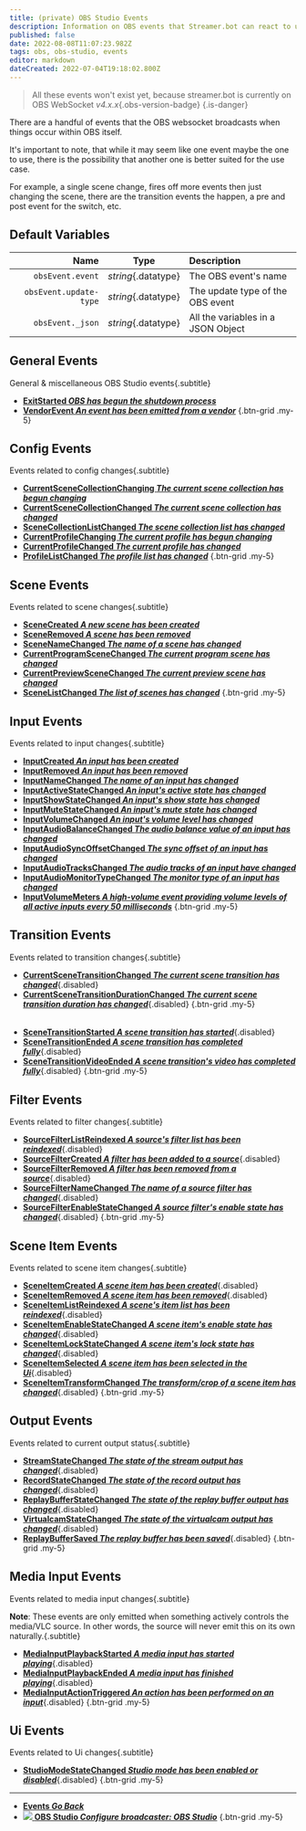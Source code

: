 ```yaml
---
title: (private) OBS Studio Events
description: Information on OBS events that Streamer.bot can react to using actions.
published: false
date: 2022-08-08T11:07:23.982Z
tags: obs, obs-studio, events
editor: markdown
dateCreated: 2022-07-04T19:18:02.800Z
---
```


> All these events won't exist yet, because streamer.bot is currently on OBS WebSocket *v4.x.x*{.obs-version-badge} 
{.is-danger}

There are a handful of events that the OBS websocket broadcasts when things occur within OBS itself.

It's important to note, that while it may seem like one event maybe the one to use, there is the possibility that another one is better suited for the use case.

For example, a single scene change, fires off more events then just changing the scene, there are the transition events the happen, a pre and post event for the switch, etc.

## Default Variables

Name | Type | Description | 
----:|:----:|:------------|
`obsEvent.event` | *string*{.datatype} | The OBS event's name
`obsEvent.update-type` | *string*{.datatype} | The update type of the OBS event
`obsEvent._json` | *string*{.datatype} | All the variables in a JSON Object

## General Events
General & miscellaneous OBS Studio events{.subtitle}
* [**ExitStarted *OBS has begun the shutdown process***](/en/Broadcasters/OBS/Events/General-Events/ExitStarted)
* [**VendorEvent *An event has been emitted from a vendor***](/en/Broadcasters/OBS/Events/General-Events/VendorEvent)
{.btn-grid .my-5}

## Config Events
Events related to config changes{.subtitle}
* [**CurrentSceneCollectionChanging *The current scene collection has begun changing***](/en/Broadcasters/OBS/Events/Config-Events/CurrentSceneCollectionChanging)
* [**CurrentSceneCollectionChanged *The current scene collection has changed***](/en/Broadcasters/OBS/Events/Config-Events/CurrentSceneCollectionChanged)
* [**SceneCollectionListChanged *The scene collection list has changed***](/en/Broadcasters/OBS/Events/Config-Events/SceneCollectionListChanged)
* [**CurrentProfileChanging *The current profile has begun changing***](/en/Broadcasters/OBS/Events/Config-Events/CurrentProfileChanging)
* [**CurrentProfileChanged *The current profile has changed***](/en/Broadcasters/OBS/Events/Config-Events/CurrentProfileChanged)
* [**ProfileListChanged *The profile list has changed***](/en/Broadcasters/OBS/Events/Config-Events/ProfileListChanged)
{.btn-grid .my-5}

## Scene Events
Events related to scene changes{.subtitle}
* [**SceneCreated *A new scene has been created***](/en/Broadcasters/OBS/Events/Scene-Events/SceneCreated)
* [**SceneRemoved *A scene has been removed***](/en/Broadcasters/OBS/Events/Scene-Events/SceneRemoved)
* [**SceneNameChanged *The name of a scene has changed***](/en/Broadcasters/OBS/Events/Scene-Events/SceneNameChanged)
* [**CurrentProgramSceneChanged *The current program scene has changed***](/en/Broadcasters/OBS/Events/Scene-Events/CurrentProgramSceneChanged)
* [**CurrentPreviewSceneChanged *The current preview scene has changed***](/en/Broadcasters/OBS/Events/Scene-Events/CurrentPreviewSceneChanged)
* [**SceneListChanged *The list of scenes has changed***](/en/Broadcasters/OBS/Events/Scene-Events/SceneListChanged)
{.btn-grid .my-5}

## Input Events
Events related to input changes{.subtitle}
* [**InputCreated *An input has been created***](/en/Broadcasters/OBS/Events/Input-Events/InputCreated)
* [**InputRemoved *An input has been removed***](/en/Broadcasters/OBS/Events/Input-Events/InputRemoved)
* [**InputNameChanged *The name of an input has changed***](/en/Broadcasters/OBS/Events/Input-Events/InputNameChanged)
* [**InputActiveStateChanged *An input's active state has changed***](/en/Broadcasters/OBS/Events/Input-Events/InputActiveStateChanged)
* [**InputShowStateChanged *An input's show state has changed***](/en/Broadcasters/OBS/Events/Input-Events/InputShowStateChanged)
* [**InputMuteStateChanged *An input's mute state has changed***](/en/Broadcasters/OBS/Events/Input-Events/InputMuteStateChanged)
* [**InputVolumeChanged *An input's volume level has changed***](/en/Broadcasters/OBS/Events/Input-Events/InputVolumeChanged)
* [**InputAudioBalanceChanged *The audio balance value of an input has changed***](/en/Broadcasters/OBS/Events/Input-Events/InputAudioBalanceChanged)
* [**InputAudioSyncOffsetChanged *The sync offset of an input has changed***](/en/Broadcasters/OBS/Events/Input-Events/InputAudioSyncOffsetChanged)
* [**InputAudioTracksChanged *The audio tracks of an input have changed***](/en/Broadcasters/OBS/Events/Input-Events/InputAudioTracksChanged)
* [**InputAudioMonitorTypeChanged *The monitor type of an input has changed***](/en/Broadcasters/OBS/Events/Input-Events/InputAudioMonitorTypeChanged)
* [**InputVolumeMeters *A high-volume event providing volume levels of all active inputs every 50 milliseconds***](/en/Broadcasters/OBS/Events/Input-Events/InputVolumeMeters)
{.btn-grid .my-5}

## Transition Events
Events related to transition changes{.subtitle}
* [**CurrentSceneTransitionChanged *The current scene transition has changed***](/en/Broadcasters/OBS/Events/Transition-Events/CurrentSceneTransitionChanged){.disabled}
* [**CurrentSceneTransitionDurationChanged *The current scene transition duration has changed***](/en/Broadcasters/OBS/Events/Transition-Events/CurrentSceneTransitionDurationChanged){.disabled}
{.btn-grid .my-5}
######
* [**SceneTransitionStarted *A scene transition has started***](/en/Broadcasters/OBS/Events/Transition-Events/SceneTransitionStarted){.disabled}
* [**SceneTransitionEnded *A scene transition has completed fully***](/en/Broadcasters/OBS/Events/Transition-Events/SceneTransitionEnded){.disabled}
* [**SceneTransitionVideoEnded *A scene transition's video has completed fully***](/en/Broadcasters/OBS/Events/Transition-Events/SceneTransitionVideoEnded){.disabled}
{.btn-grid .my-5}

## Filter Events
Events related to filter changes{.subtitle}
* [**SourceFilterListReindexed *A source's filter list has been reindexed***](/en/Broadcasters/OBS/Events/Filter-Events/SourceFilterListReindexed){.disabled}
* [**SourceFilterCreated *A filter has been added to a source***](/en/Broadcasters/OBS/Events/Filter-Events/SourceFilterCreated){.disabled}
* [**SourceFilterRemoved *A filter has been removed from a source***](/en/Broadcasters/OBS/Events/Filter-Events/SourceFilterRemoved){.disabled}
* [**SourceFilterNameChanged *The name of a source filter has changed***](/en/Broadcasters/OBS/Events/Filter-Events/SourceFilterNameChanged){.disabled}
* [**SourceFilterEnableStateChanged *A source filter's enable state has changed***](/en/Broadcasters/OBS/Events/Filter-Events/SourceFilterEnableStateChanged){.disabled}
{.btn-grid .my-5}

## Scene Item Events
Events related to scene item changes{.subtitle}
* [**SceneItemCreated *A scene item has been created***](/en/Broadcasters/OBS/Events/Scene-Item-Events/SceneItemCreated){.disabled}
* [**SceneItemRemoved *A scene item has been removed***](/en/Broadcasters/OBS/Events/Scene-Item-Events/SceneItemRemoved){.disabled}
* [**SceneItemListReindexed *A scene's item list has been reindexed***](/en/Broadcasters/OBS/Events/Scene-Item-Events/SceneItemListReindexed){.disabled}
* [**SceneItemEnableStateChanged *A scene item's enable state has changed***](/en/Broadcasters/OBS/Events/Scene-Item-Events/SceneItemEnableStateChanged){.disabled}
* [**SceneItemLockStateChanged *A scene item's lock state has changed***](/en/Broadcasters/OBS/Events/Scene-Item-Events/SceneItemLockStateChanged){.disabled}
* [**SceneItemSelected *A scene item has been selected in the Ui***](/en/Broadcasters/OBS/Events/Scene-Item-Events/SceneItemSelected){.disabled}
* [**SceneItemTransformChanged *The transform/crop of a scene item has changed***](/en/Broadcasters/OBS/Events/Scene-Item-Events/SceneItemTransformChanged){.disabled}
{.btn-grid .my-5}

## Output Events
Events related to current output status{.subtitle}
* [**StreamStateChanged *The state of the stream output has changed***](/en/Broadcasters/OBS/Events/Output-Events/StreamStateChanged){.disabled}
* [**RecordStateChanged *The state of the record output has changed***](/en/Broadcasters/OBS/Events/Output-Events/RecordStateChanged){.disabled}
* [**ReplayBufferStateChanged *The state of the replay buffer output has changed***](/en/Broadcasters/OBS/Events/Output-Events/ReplayBufferStateChanged){.disabled}
* [**VirtualcamStateChanged *The state of the virtualcam output has changed***](/en/Broadcasters/OBS/Events/Output-Events/VirtualcamStateChanged){.disabled}
* [**ReplayBufferSaved *The replay buffer has been saved***](/en/Broadcasters/OBS/Events/Output-Events/ReplayBufferSaved){.disabled}
{.btn-grid .my-5}

## Media Input Events
Events related to media input changes{.subtitle}

**Note**: These events are only emitted when something actively controls the media/VLC source. In other words, the source will never emit this on its own naturally.{.subtitle}

* [**MediaInputPlaybackStarted *A media input has started playing***](/en/Broadcasters/OBS/Events/Media-Input-Events/MediaInputPlaybackStarted){.disabled}
* [**MediaInputPlaybackEnded *A media input has finished playing***](/en/Broadcasters/OBS/Events/Media-Input-Events/MediaInputPlaybackEnded){.disabled}
* [**MediaInputActionTriggered *An action has been performed on an input***](/en/Broadcasters/OBS/Events/Media-Input-Events/MediaInputActionTriggered){.disabled}
{.btn-grid .my-5}

## Ui Events
Events related to Ui changes{.subtitle}
* [**StudioModeStateChanged *Studio mode has been enabled or disabled***](/en/Broadcasters/OBS/Events/Ui-Events/StudioModeStateChanged){.disabled}
{.btn-grid .my-5}

---

- [<i class="mdi mdi-chevron-left"></i>**Events *Go Back***](/en/Events)
- [<img src="https://streamer.bot/img/integrations/obs.svg"/> **OBS Studio *Configure broadcaster: OBS Studio***](/en/Broadcasters/OBS)
{.btn-grid .my-5}